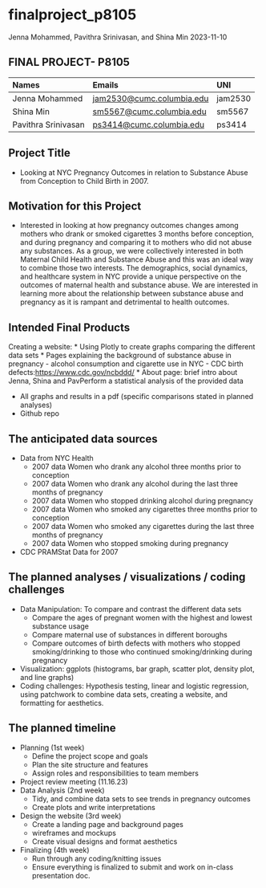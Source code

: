 finalproject_p8105
================
Jenna Mohammed, Pavithra Srinivasan, and Shina Min
2023-11-10

## FINAL PROJECT- P8105

| Names               | Emails                      | UNI     |
|:--------------------|:----------------------------|:--------|
| Jenna Mohammed      | <jam2530@cumc.columbia.edu> | jam2530 |
| Shina Min           | <sm5567@cumc.columbia.edu>  | sm5567  |
| Pavithra Srinivasan | <ps3414@cumc.columbia.edu>  | ps3414  |

## Project Title

- Looking at NYC Pregnancy Outcomes in relation to Substance Abuse from
  Conception to Child Birth in 2007.

## Motivation for this Project

- Interested in looking at how pregnancy outcomes changes among mothers
  who drank or smoked cigarettes 3 months before conception, and during
  pregnancy and comparing it to mothers who did not abuse any
  substances. As a group, we were collectively interested in both
  Maternal Child Health and Substance Abuse and this was an ideal way to
  combine those two interests. The demographics, social dynamics, and
  healthcare system in NYC provide a unique perspective on the outcomes
  of maternal health and substance abuse. We are interested in learning
  more about the relationship between substance abuse and pregnancy as
  it is rampant and detrimental to health outcomes.

## Intended Final Products

Creating a website: \* Using Plotly to create graphs comparing the
different data sets \* Pages explaining the background of substance
abuse in pregnancy - alcohol consumption and cigarette use in NYC - CDC
birth defects:<https://www.cdc.gov/ncbddd/> \* About page: brief intro
about Jenna, Shina and PavPerform a statistical analysis of the provided
data

- All graphs and results in a pdf (specific comparisons stated in
  planned analyses)
- Github repo

## The anticipated data sources

- Data from NYC Health
  - 2007 data Women who drank any alcohol three months prior to
    conception
  - 2007 data Women who drank any alcohol during the last three months
    of pregnancy
  - 2007 data Women who stopped drinking alcohol during pregnancy
  - 2007 data Women who smoked any cigarettes three months prior to
    conception
  - 2007 data Women who smoked any cigarettes during the last three
    months of pregnancy
  - 2007 data Women who stopped smoking during pregnancy
- CDC PRAMStat Data for 2007

## The planned analyses / visualizations / coding challenges

- Data Manipulation: To compare and contrast the different data sets
  - Compare the ages of pregnant women with the highest and lowest
    substance usage
  - Compare maternal use of substances in different boroughs
  - Compare outcomes of birth defects with mothers who stopped
    smoking/drinking to those who continued smoking/drinking during
    pregnancy
- Visualization: ggplots (histograms, bar graph, scatter plot, density
  plot, and line graphs)
- Coding challenges: Hypothesis testing, linear and logistic regression,
  using patchwork to combine data sets, creating a website, and
  formatting for aesthetics.

## The planned timeline

- Planning (1st week)
  - Define the project scope and goals
  - Plan the site structure and features
  - Assign roles and responsibilities to team members
- Project review meeting (11.16.23)
- Data Analysis (2nd week)
  - Tidy, and combine data sets to see trends in pregnancy outcomes
  - Create plots and write interpretations
- Design the website (3rd week)
  - Create a landing page and background pages
  - wireframes and mockups
  - Create visual designs and format aesthetics
- Finalizing (4th week)
  - Run through any coding/knitting issues
  - Ensure everything is finalized to submit and work on in-class
    presentation doc.
